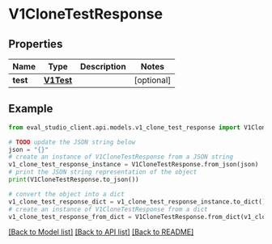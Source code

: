 # V1CloneTestResponse


## Properties

Name | Type | Description | Notes
------------ | ------------- | ------------- | -------------
**test** | [**V1Test**](V1Test.md) |  | [optional] 

## Example

```python
from eval_studio_client.api.models.v1_clone_test_response import V1CloneTestResponse

# TODO update the JSON string below
json = "{}"
# create an instance of V1CloneTestResponse from a JSON string
v1_clone_test_response_instance = V1CloneTestResponse.from_json(json)
# print the JSON string representation of the object
print(V1CloneTestResponse.to_json())

# convert the object into a dict
v1_clone_test_response_dict = v1_clone_test_response_instance.to_dict()
# create an instance of V1CloneTestResponse from a dict
v1_clone_test_response_from_dict = V1CloneTestResponse.from_dict(v1_clone_test_response_dict)
```
[[Back to Model list]](../README.md#documentation-for-models) [[Back to API list]](../README.md#documentation-for-api-endpoints) [[Back to README]](../README.md)


